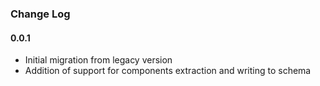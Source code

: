 ### Change Log

#### 0.0.1
* Initial migration from legacy version
* Addition of support for components extraction and writing to schema